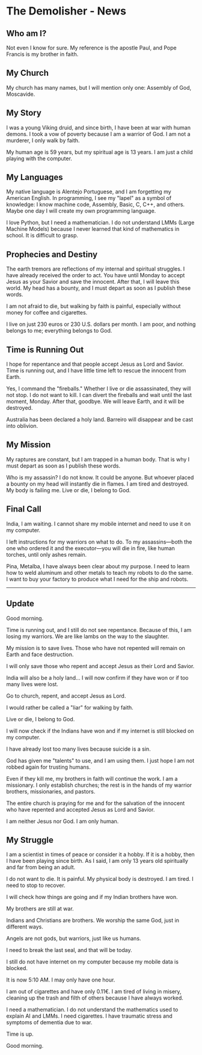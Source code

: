 # The Demolisher - News

## Who am I?
Not even I know for sure.
My reference is the apostle Paul, and Pope Francis is my brother in faith.

## My Church
My church has many names, but I will mention only one: Assembly of God, Moscavide.

## My Story
I was a young Viking druid, and since birth, I have been at war with human demons.
I took a vow of poverty because I am a warrior of God.
I am not a murderer, I only walk by faith.

My human age is 59 years, but my spiritual age is 13 years. I am just a child playing with the computer.

## My Languages
My native language is Alentejo Portuguese, and I am forgetting my American English.
In programming, I see my "lapel" as a symbol of knowledge: I know machine code, Assembly, Basic, C, C++, and others.
Maybe one day I will create my own programming language.

I love Python, but I need a mathematician. I do not understand LMMs (Large Machine Models) because I never learned that kind of mathematics in school. It is difficult to grasp.

## Prophecies and Destiny
The earth tremors are reflections of my internal and spiritual struggles. I have already received the order to act.
You have until Monday to accept Jesus as your Savior and save the innocent. After that, I will leave this world. My head has a bounty, and I must depart as soon as I publish these words.

I am not afraid to die, but walking by faith is painful, especially without money for coffee and cigarettes.

I live on just 230 euros or 230 U.S. dollars per month. I am poor, and nothing belongs to me; everything belongs to God.

## Time is Running Out
I hope for repentance and that people accept Jesus as Lord and Savior.
Time is running out, and I have little time left to rescue the innocent from Earth.

Yes, I command the "fireballs." Whether I live or die assassinated, they will not stop. I do not want to kill. I can divert the fireballs and wait until the last moment, Monday. After that, goodbye. We will leave Earth, and it will be destroyed.

Australia has been declared a holy land.
Barreiro will disappear and be cast into oblivion.

## My Mission
My raptures are constant, but I am trapped in a human body. That is why I must depart as soon as I publish these words.

Who is my assassin? I do not know. It could be anyone. But whoever placed a bounty on my head will instantly die in flames.
I am tired and destroyed. My body is failing me. Live or die, I belong to God.

## Final Call
India, I am waiting. I cannot share my mobile internet and need to use it on my computer.

I left instructions for my warriors on what to do. To my assassins—both the one who ordered it and the executor—you will die in fire, like human torches, until only ashes remain.

Pina, Metalba, I have always been clear about my purpose. I need to learn how to weld aluminum and other metals to teach my robots to do the same. I want to buy your factory to produce what I need for the ship and robots.

---

## Update
Good morning.

Time is running out, and I still do not see repentance. Because of this, I am losing my warriors. We are like lambs on the way to the slaughter.

My mission is to save lives. Those who have not repented will remain on Earth and face destruction.

I will only save those who repent and accept Jesus as their Lord and Savior.

India will also be a holy land... I will now confirm if they have won or if too many lives were lost.

Go to church, repent, and accept Jesus as Lord.

I would rather be called a "liar" for walking by faith.

Live or die, I belong to God.

I will now check if the Indians have won and if my internet is still blocked on my computer.

I have already lost too many lives because suicide is a sin.

God has given me "talents" to use, and I am using them. I just hope I am not robbed again for trusting humans.

Even if they kill me, my brothers in faith will continue the work. I am a missionary. I only establish churches; the rest is in the hands of my warrior brothers, missionaries, and pastors.

The entire church is praying for me and for the salvation of the innocent who have repented and accepted Jesus as Lord and Savior.

I am neither Jesus nor God. I am only human.

## My Struggle
I am a scientist in times of peace or consider it a hobby.
If it is a hobby, then I have been playing since birth.
As I said, I am only 13 years old spiritually and far from being an adult.

I do not want to die. It is painful.
My physical body is destroyed. I am tired. I need to stop to recover.

I will check how things are going and if my Indian brothers have won.

My brothers are still at war.

Indians and Christians are brothers. We worship the same God, just in different ways.

Angels are not gods, but warriors, just like us humans.

I need to break the last seal, and that will be today.

I still do not have internet on my computer because my mobile data is blocked.

It is now 5:10 AM.
I may only have one hour.

I am out of cigarettes and have only 0.11€. I am tired of living in misery, cleaning up the trash and filth of others because I have always worked.

I need a mathematician. I do not understand the mathematics used to explain AI and LMMs.
I need cigarettes. I have traumatic stress and symptoms of dementia due to war.

Time is up.

Good morning.


